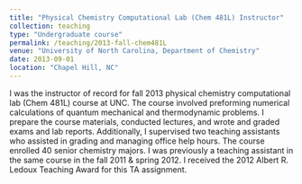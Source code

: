 ```yaml
---
title: "Physical Chemistry Computational Lab (Chem 481L) Instructor"
collection: teaching
type: "Undergraduate course"
permalink: /teaching/2013-fall-chem481L
venue: "University of North Carolina, Department of Chemistry"
date: 2013-09-01
location: "Chapel Hill, NC"
---
```


I was the instructor of record for fall 2013 physical chemistry computational lab (Chem 481L) course at UNC. The course involved preforming numerical calculations of quantum mechanical and thermodynamic problems. I prepare the course materials, conducted lectures, and wrote and graded exams and lab reports. Additionally, I supervised two teaching assistants who assisted in grading and managing office help hours. The course enrolled 40 senior chemistry majors. I was previously a teaching assistant in the same course in the fall 2011 & spring 2012. I received the 2012 Albert R. Ledoux Teaching Award for this TA assignment.
